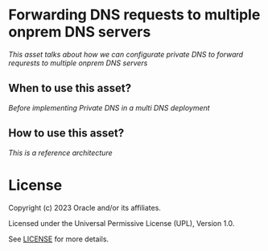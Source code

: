 # Forwarding  DNS requests to multiple onprem DNS servers
 
*This asset talks about how we can configurate private DNS to forward requrests to multiple onprem DNS servers*
 
## When to use this asset?
 
*Before implementing Private DNS in a multi DNS deployment*
 
## How to use this asset?
 
*This is a reference architecture*
 
# License
 
Copyright (c) 2023 Oracle and/or its affiliates.
 
Licensed under the Universal Permissive License (UPL), Version 1.0.
 
See [LICENSE](https://github.com/oracle-devrel/technology-engineering/blob/folder-structure/LICENSE) for more details.
